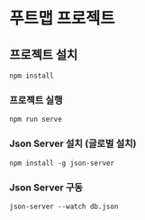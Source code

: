 # 푸트맵 프로젝트

## 프로젝트 설치
```
npm install
```

### 프로젝트 실행
```
npm run serve
```

### Json Server 설치 (글로벌 설치)
```
npm install -g json-server
```

### Json Server 구동
```
json-server --watch db.json
```
